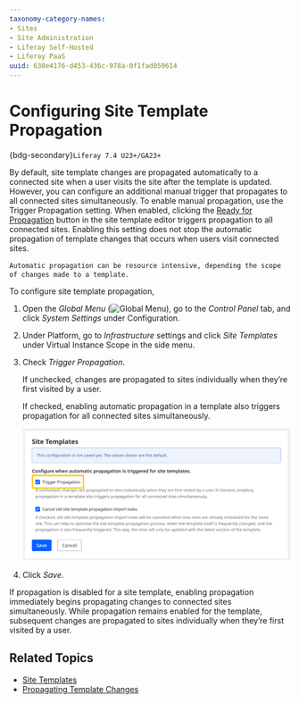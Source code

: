 ```yaml
---
taxonomy-category-names:
- Sites
- Site Administration
- Liferay Self-Hosted
- Liferay PaaS
uuid: 630e4176-d453-436c-978a-0f1fad059614
---
```

# Configuring Site Template Propagation

{bdg-secondary}`Liferay 7.4 U23+/GA23+`

By default, site template changes are propagated automatically to a connected site when a user visits the site after the template is updated. However, you can configure an additional manual trigger that propagates to all connected sites simultaneously. To enable manual propagation, use the Trigger Propagation setting. When enabled, clicking the [Ready for Propagation](./propagating-template-changes.md#enabling-and-disabling-propagation) button in the site template editor triggers propagation to all connected sites. Enabling this setting does not stop the automatic propagation of template changes that occurs when users visit connected sites.

```{important}
Automatic propagation can be resource intensive, depending the scope of changes made to a template.
```

To configure site template propagation,

1. Open the *Global Menu* (![Global Menu](../../../images/icon-applications-menu.png)), go to the *Control Panel* tab, and click *System Settings* under Configuration.

1. Under Platform, go to *Infrastructure* settings and click *Site Templates* under Virtual Instance Scope in the side menu.

1. Check *Trigger Propagation*.

   If unchecked, changes are propagated to sites individually when they’re first visited by a user.

   If checked, enabling automatic propagation in a template also triggers propagation for all connected sites simultaneously.

   ![Check Trigger Propagation.](./configuring-site-template-propagation/images/01.png)

1. Click *Save*.

If propagation is disabled for a site template, enabling propagation immediately begins propagating changes to connected sites simultaneously. While propagation remains enabled for the template, subsequent changes are propagated to sites individually when they’re first visited by a user.

## Related Topics

* [Site Templates](../site-templates.md)
* [Propagating Template Changes](./propagating-template-changes.md)
